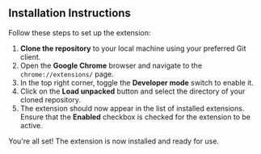 ## Installation Instructions

Follow these steps to set up the extension:

1. **Clone the repository** to your local machine using your preferred Git client.
2. Open the **Google Chrome** browser and navigate to the `chrome://extensions/` page.
3. In the top right corner, toggle the **Developer mode** switch to enable it.
4. Click on the **Load unpacked** button and select the directory of your cloned repository.
5. The extension should now appear in the list of installed extensions. Ensure that the **Enabled** checkbox is checked for the extension to be active.

You're all set! The extension is now installed and ready for use.
